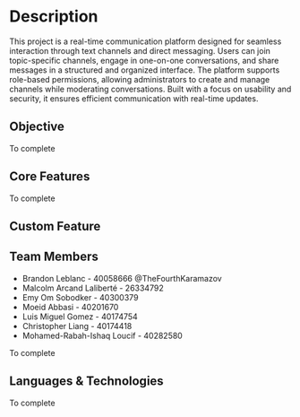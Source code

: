 # Description

This project is a real-time communication platform designed for seamless interaction through text channels and direct messaging. Users can join topic-specific channels, engage in one-on-one conversations, and share messages in a structured and organized interface. The platform supports role-based permissions, allowing administrators to create and manage channels while moderating conversations. Built with a focus on usability and security, it ensures efficient communication with real-time updates. 

## Objective

To complete

## Core Features

To complete

## Custom Feature 

## Team Members
- Brandon Leblanc - 40058666 @TheFourthKaramazov
- Malcolm Arcand Laliberté - 26334792
- Emy Om Sobodker - 40300379
- Moeid Abbasi - 40201670
- Luis Miguel Gomez - 40174754
- Christopher Liang - 40174418
- Mohamed-Rabah-Ishaq Loucif - 40282580

To complete


## Languages & Technologies 

To complete





